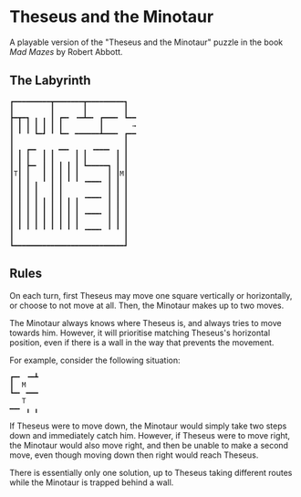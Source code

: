 # Theseus and the Minotaur

A playable version of the "Theseus and the Minotaur" puzzle in the book *Mad
Mazes* by Robert Abbott.

## The Labyrinth

```
┏━━━━━━━━━┳━━━━━━━┳━━━━━━━━━┓
┃         ┃       ┃         ┃
┣━┳━┓ ╻ ╻ ┃ ┏━╸ ╺━┻━╸ ┏━━━╸ ┗━━
┃ ┃ ┃ ┃ ┃ ┃ ┃         ┃       →
┃ ╹ ╹ ┗━┛ ╹ ┗━╸ ━━━━━━┻━━━╸ ┏━━
┃                           ┃
┃ ╻ ┏━╸ ╻ ╻ ━━╸ ╻ ╻ ╺━━━╸ ╻ ┃
┃ ┃ ┃   ┃ ┃     ┃ ┃       ┃ ┃
┃ ┃ ┣━╸ ┃ ┃ ┃ ┃ ┃ ┗━━━━━┓ ┃ ┃
┃T┃ ┃   ┃ ┃ ┃ ┃ ┃       ┃ ┃M┃
┃ ┃ ┃ ╻ ╹ ┃ ┃ ╹ ╹ ╺━━━╸ ┃ ┃ ┃
┃ ┃ ┃ ┃   ┃ ┃           ┃ ┃ ┃
┃ ┃ ┃ ┃ ╻ ┃ ┃ ╻ ╻ ╺━━━╸ ┃ ┃ ┃
┃ ┃ ┃ ┃ ┃ ┃ ┃ ┃ ┃       ┃ ┃ ┃
┃ ┃ ┃ ┃ ┃ ┃ ┃ ┃ ┃ ╺━━━╸ ┃ ┃ ┃
┃ ┃ ┃ ┃ ┃ ┃ ┃ ┃ ┃       ┃ ┃ ┃
┃ ╹ ╹ ╹ ╹ ╹ ╹ ╹ ╹ ╺━━━╸ ╹ ╹ ┃
┃                           ┃
┗━━━━━━━━━━━━━━━━━━━━━━━━━━━┛
```

## Rules

On each turn, first Theseus may move one square vertically or horizontally, or
choose to not move at all.  Then, the Minotaur makes up to two moves.

The Minotaur always knows where Theseus is, and always tries to move towards
him.  However, it will prioritise matching Theseus's horizontal position, even
if there is a wall in the way that prevents the movement.

For example, consider the following situation:

```
┏━╸ ╺━┻
┃  M
┗━╸ ━━━
   T
━━╸ ╻ ╻
```

If Theseus were to move down, the Minotaur would simply take two steps down and
immediately catch him.  However, if Theseus were to move right, the Minotaur
would also move right, and then be unable to make a second move, even though
moving down then right would reach Theseus.

There is essentially only one solution, up to Theseus taking different routes
while the Minotaur is trapped behind a wall.
